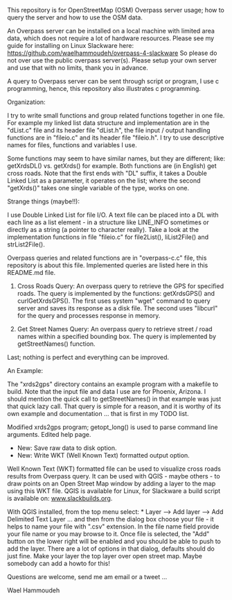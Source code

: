 This repository is for OpenStreetMap (OSM) Overpass server usage; how to query
the server and how to use the OSM data.

An Overpass server can be installed on a local machine with limited area data,
which does not require a lot of hardware resources. Please see my guide for
installing on Linux Slackware here:
https://github.com/waelhammoudeh/overpass-4-slackware
So please do not over use the public overpass server(s). Please setup your own
server and use that with no limits, thank you in advance.

A query to Overpass server can be sent through script or program, I use c 
programming, hence, this repository also illustrates c programming.

Organization:

I try to write small functions and group related functions together in one
file. For example my linked list data structure and implementation are in the
"dList.c" file and its header file "dList.h", the file input / output handling
functions are in "fileio.c" and its header file "fileio.h". I try to use
descriptive names for files, functions and variables I use.

Some functions may seem to have similar names, but they are different; like:
getXrdsDL() vs. getXrds() for example.
Both functions are (in English) get cross roads. Note that the first ends
with "DL" suffix, it takes a Double Linked List as a parameter, it operates
on the list; where the second "getXrds()" takes one single variable of the
type, works on one.

Strange things (maybe!!):

I use Double Linked List for file I/O. A text file can be placed into a DL
with each line as a list element - in a structure like LINE_INFO sometimes or 
directly as a string (a pointer to character really). Take a look at the
implementation functions in file "fileio.c" for file2List(), liList2File() and
strList2File().

Overpass queries and related functions are in "overpass-c.c" file, this 
repository is about this file. Implemented queries are listed here in this
README.md file.

1) Cross Roads Query: 
   An overpass query to retrieve the GPS for specified roads. The query is
 implemented by the functions:
   getXrdsGPS() and curlGetXrdsGPS(). The first uses system "wget" command
   to query server and saves its response as a disk file. 
   The second uses "libcurl" for the query and processes response in memory.
   
2) Get Street Names Query:
   An overpass query to retrieve street / road names within a specified 
 bounding box. The query is implemented by getStreetNames() function.


Last; nothing is perfect and everything can be improved.

An Example:
 
 The "xrds2gps" directory contains an example program with a makefile to build.
 Note that the input file and data I use are for Phoenix, Arizona.
 I should mention the quick call to getStreetNames() in that example was just
 that quick lazy call. That query is simple for a reason, and it is worthy of
 its own example and documentation ... that is first in my TODO list.
 
 Modified xrds2gps program; getopt_long() is used to parse command line arguments.
 Edited help page.
  * New: Save raw data to disk option.
  * New: Write WKT (Well Known Text) formatted output option.

Well Known Text (WKT) formatted file can be used to visualize cross roads results
from Overpass query. It can be used with QGIS - maybe others - to draw points on
an Open Street Map window by adding a layer to the map using this WKT file.
QGIS is available for Linux, for Slackware a build script is available on:
www.slackbuilds.org.

With QGIS installed, from the top menu select:
    * Layer --> Add layer --> Add Delimited Text Layer ...
and then from the dialog box choose your file - it helps to name your file with
".csv" extension. In the file name field provide your file name or you may browse
to it. Once file is selected, the "Add" button on the lower right will be enabled
and you should be able to push to add the layer. There are a lot of options in 
that dialog, defaults should do just fine. Make your layer the top layer over open
street map.
Maybe somebody can add a howto for this!


Questions are welcome, send me am email or a tweet ...


Wael Hammoudeh
